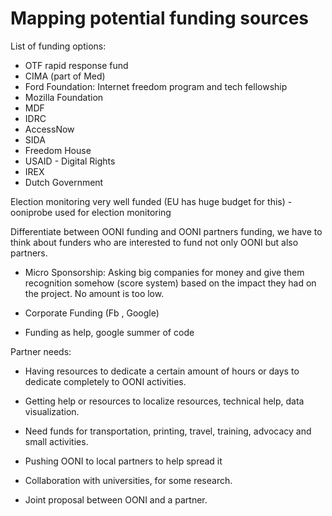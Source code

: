 # Mapping potential funding sources

List of funding options:

* OTF rapid response fund
* CIMA (part of Med)
* Ford Foundation: Internet freedom program and tech fellowship
* Mozilla Foundation
* MDF
* IDRC
* AccessNow
* SIDA
* Freedom House
* USAID - Digital Rights
* IREX
* Dutch Government
   
Election monitoring very well funded (EU has huge budget for this) - ooniprobe used for election monitoring
   
Differentiate between OONI funding and OONI partners funding, we have
to think about funders who are interested to fund not only OONI but also
partners.
   
* Micro Sponsorship:
    Asking big companies for money and give them recognition somehow
(score system) based on the impact they had on the project. No amount is
too low.
   
* Corporate Funding (Fb , Google)
   
* Funding as help, google summer of code
   
Partner needs:

* Having resources to dedicate a certain amount of hours or days to
dedicate completely to OONI activities.

* Getting help or resources to localize resources, technical help,
data visualization.

* Need funds for transportation, printing, travel, training,
advocacy and small activities.

* Pushing OONI to local partners to help spread it
   
* Collaboration with universities, for some research.
   
* Joint proposal between OONI and a partner.